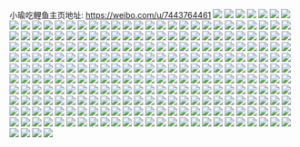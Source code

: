 小瑜吃鲤鱼主页地址: https://weibo.com/u/7443764461 
![](https://wx4.sinaimg.cn/mw2000/0087Lhb7ly1h92cffdzlbj30u014013n.jpg) 
![](https://wx4.sinaimg.cn/mw2000/0087Lhb7ly1h92cfg3ir1j30u0140agi.jpg) 
![](https://wx4.sinaimg.cn/mw2000/0087Lhb7ly1h92cfgk5xvj30u0141dme.jpg) 
![](https://wx4.sinaimg.cn/mw2000/0087Lhb7ly1h92cr82bimj30u0140tf3.jpg) 
![](https://wx4.sinaimg.cn/mw2000/0087Lhb7ly1h92cfi5cyuj30k00zk7ao.jpg) 
![](https://wx4.sinaimg.cn/mw2000/0087Lhb7ly1h8s4yzgzn1j30u014044t.jpg) 
![](https://wx4.sinaimg.cn/mw2000/0087Lhb7ly1h8s500j4zvj30u01400wt.jpg) 
![](https://wx4.sinaimg.cn/mw2000/0087Lhb7ly1h8s4z2ymfjj30u01hctf5.jpg) 
![](https://wx4.sinaimg.cn/mw2000/0087Lhb7ly1h8ojckzozuj30u0190gu9.jpg) 
![](https://wx4.sinaimg.cn/mw2000/0087Lhb7ly1h8ojcp4g1qj30u0140af1.jpg) 
![](https://wx4.sinaimg.cn/mw2000/0087Lhb7ly1h8j0kqzyajj31420u047r.jpg) 
![](https://wx4.sinaimg.cn/mw2000/0087Lhb7ly1h8j0mo1xxjj30u014042w.jpg) 
![](https://wx4.sinaimg.cn/mw2000/0087Lhb7ly1h8j0lwtmqdj30u013zn28.jpg) 
![](https://wx4.sinaimg.cn/mw2000/0087Lhb7ly1h8j0lwdihmj30u01sytd7.jpg) 
![](https://wx4.sinaimg.cn/mw2000/0087Lhb7ly1h8j0lz8a2vj30u01syjvx.jpg) 
![](https://wx4.sinaimg.cn/mw2000/0087Lhb7ly1h8j0lzl7dzj30u013zjwq.jpg) 
![](https://wx4.sinaimg.cn/mw2000/0087Lhb7ly1h8j0lzu33zj30u013zq6v.jpg) 
![](https://wx4.sinaimg.cn/mw2000/0087Lhb7ly1h8j0m08govj30u013zdn8.jpg) 
![](https://wx4.sinaimg.cn/mw2000/0087Lhb7ly1h8j0m52z8kj30u013zae9.jpg) 
![](https://wx4.sinaimg.cn/mw2000/0087Lhb7ly1h8j0ner4zuj30u013zaes.jpg) 
![](https://wx4.sinaimg.cn/mw2000/0087Lhb7ly1h8j0nf0gkmj30u013zwha.jpg) 
![](https://wx4.sinaimg.cn/mw2000/0087Lhb7ly1h8j0nfbwt1j30u013zq7m.jpg) 
![](https://wx4.sinaimg.cn/mw2000/0087Lhb7ly1h8j0ofn74gj30wi0l1abi.jpg) 
![](https://wx4.sinaimg.cn/mw2000/0087Lhb7ly1h8j0p05bgzj30u018jtca.jpg) 
![](https://wx4.sinaimg.cn/mw2000/0087Lhb7ly1h8er19e9d9j30u01sytkt.jpg) 
![](https://wx4.sinaimg.cn/mw2000/0087Lhb7ly1h8auca6w31j30k00zkjxx.jpg) 
![](https://wx4.sinaimg.cn/mw2000/0087Lhb7ly1h857up7zu5j30u0140agk.jpg) 
![](https://wx4.sinaimg.cn/mw2000/0087Lhb7ly1h857v176rxj30k00zkack.jpg) 
![](https://wx4.sinaimg.cn/mw2000/0087Lhb7ly1h84y2kk5umj30u01sygt2.jpg) 
![](https://wx4.sinaimg.cn/mw2000/0087Lhb7ly1h83yon6gohj30je0jn75j.jpg) 
![](https://wx4.sinaimg.cn/mw2000/0087Lhb7ly1h83q423qnnj30u01syk3e.jpg) 
![](https://wx4.sinaimg.cn/mw2000/0087Lhb7ly1h83q43hxmfj30u0140doo.jpg) 
![](https://wx4.sinaimg.cn/mw2000/0087Lhb7ly1h83q3r41mkj30u00u012b.jpg) 
![](https://wx4.sinaimg.cn/mw2000/0087Lhb7ly1h81q7lx0anj30u01syq7h.jpg) 
![](https://wx4.sinaimg.cn/mw2000/0087Lhb7ly1h7y4xuwtlfj30u01uogoq.jpg) 
![](https://wx4.sinaimg.cn/mw2000/0087Lhb7ly1h7y4xugik0j30u016ymzo.jpg) 
![](https://wx4.sinaimg.cn/mw2000/0087Lhb7ly1h7x15zketej30u0140tfs.jpg) 
![](https://wx4.sinaimg.cn/mw2000/0087Lhb7ly1h7wxrrcr8ej30u018mk0s.jpg) 
![](https://wx4.sinaimg.cn/mw2000/0087Lhb7ly1h7wxrqkwkbj30ty13wtgs.jpg) 
![](https://wx4.sinaimg.cn/mw2000/0087Lhb7ly1h7wxs37nyzj30qi1b4dmm.jpg) 
![](https://wx4.sinaimg.cn/mw2000/0087Lhb7ly1h7v2p46jzkj30u0141grl.jpg) 
![](https://wx4.sinaimg.cn/mw2000/0087Lhb7ly1h7owv7t55sj30u01407aj.jpg) 
![](https://wx4.sinaimg.cn/mw2000/0087Lhb7ly1h7owv9q5fdj30u0141aew.jpg) 
![](https://wx4.sinaimg.cn/mw2000/0087Lhb7ly1h7owv8csptj30u014in3i.jpg) 
![](https://wx4.sinaimg.cn/mw2000/0087Lhb7ly1h7owv94rfyj30u00u0gsl.jpg) 
![](https://wx4.sinaimg.cn/mw2000/0087Lhb7ly1h7odfatryhj30u013zwjm.jpg) 
![](https://wx4.sinaimg.cn/mw2000/0087Lhb7ly1h7nuhkntr7j30u0140tdo.jpg) 
![](https://wx4.sinaimg.cn/mw2000/0087Lhb7ly1h7nue2uaoxj30u0140n3b.jpg) 
![](https://wx4.sinaimg.cn/mw2000/0087Lhb7ly1h7nue38fjpj30u0140jzx.jpg) 
![](https://wx4.sinaimg.cn/mw2000/0087Lhb7ly1h7nufimfqfj30u019012z.jpg) 
![](https://wx4.sinaimg.cn/mw2000/0087Lhb7ly1h7gvnl0nxwj30u01hc0wc.jpg) 
![](https://wx4.sinaimg.cn/mw2000/0087Lhb7ly1h7gvnn5ac6j30u016z430.jpg) 
![](https://wx4.sinaimg.cn/mw2000/0087Lhb7ly1h7gvpdjea8j31400u0jyo.jpg) 
![](https://wx4.sinaimg.cn/mw2000/0087Lhb7ly1h7f4sh06uej30wi0g6wfl.jpg) 
![](https://wx4.sinaimg.cn/mw2000/0087Lhb7ly1h73u6ehpo7j30u01syafj.jpg) 
![](https://wx4.sinaimg.cn/mw2000/0087Lhb7ly1h73ic68x6xj30u00u0q8z.jpg) 
![](https://wx4.sinaimg.cn/mw2000/0087Lhb7ly1h73ieag7l9j30n10n1aah.jpg) 
![](https://wx4.sinaimg.cn/mw2000/0087Lhb7ly1h73ihvz91jj30jw0jwq3d.jpg) 
![](https://wx4.sinaimg.cn/mw2000/0087Lhb7ly1h73ihwws1nj30u00u0acs.jpg) 
![](https://wx4.sinaimg.cn/mw2000/0087Lhb7ly1h73ihwgbynj30sp0spacx.jpg) 
![](https://wx4.sinaimg.cn/mw2000/0087Lhb7ly1h70nt38gucj30u014047x.jpg) 
![](https://wx4.sinaimg.cn/mw2000/0087Lhb7ly1h70javc6amj30u016ywg4.jpg) 
![](https://wx4.sinaimg.cn/mw2000/0087Lhb7ly1h6zd1x4kw9j30u00u0jui.jpg) 
![](https://wx4.sinaimg.cn/mw2000/0087Lhb7ly1h6zd3683q3j30u01hc7eg.jpg) 
![](https://wx4.sinaimg.cn/mw2000/0087Lhb7ly1h6zd4dnc5tj30u01sy0yt.jpg) 
![](https://wx4.sinaimg.cn/mw2000/0087Lhb7ly1h6zd4nm37uj30u01hcn5w.jpg) 
![](https://wx4.sinaimg.cn/mw2000/0087Lhb7ly1h6y8n3tvzwj30u018emyn.jpg) 
![](https://wx4.sinaimg.cn/mw2000/0087Lhb7ly1h6xrlw1hqfj30u0140q5m.jpg) 
![](https://wx4.sinaimg.cn/mw2000/0087Lhb7ly1h6tmz21urbj30u01syq6s.jpg) 
![](https://wx4.sinaimg.cn/mw2000/0087Lhb7ly1h6tmyzshifj30u01syadz.jpg) 
![](https://wx4.sinaimg.cn/mw2000/0087Lhb7ly1h6tmz1349oj30u01syq73.jpg) 
![](https://wx4.sinaimg.cn/mw2000/0087Lhb7ly1h6tpgqqokrj30hm0hm3z7.jpg) 
![](https://wx4.sinaimg.cn/mw2000/0087Lhb7ly1h6tpfu9lm6j30u01400zp.jpg) 
![](https://wx4.sinaimg.cn/mw2000/0087Lhb7ly1h6tfi1nvbej30u0140ajk.jpg) 
![](https://wx4.sinaimg.cn/mw2000/0087Lhb7ly1h6tbtxiez4j30u00u047d.jpg) 
![](https://wx4.sinaimg.cn/mw2000/0087Lhb7ly1h6tbtxym9hj30u0140grp.jpg) 
![](https://wx4.sinaimg.cn/mw2000/0087Lhb7ly1h6tbtwdh4kj30u0140tjp.jpg) 
![](https://wx4.sinaimg.cn/mw2000/0087Lhb7ly1h6tbtup5dpj30u0140gnq.jpg) 
![](https://wx4.sinaimg.cn/mw2000/0087Lhb7ly1h6reo61b46j31sy0u0wq6.jpg) 
![](https://wx4.sinaimg.cn/mw2000/0087Lhb7ly1h6ptnhw6gfj30vi0u0jse.jpg) 
![](https://wx4.sinaimg.cn/mw2000/0087Lhb7ly1h6poxpa0hxj31hc0u010g.jpg) 
![](https://wx4.sinaimg.cn/mw2000/0087Lhb7ly1h6nfuuz7a0j30u01hctje.jpg) 
![](https://wx4.sinaimg.cn/mw2000/0087Lhb7ly1h6nfriafyoj30u00xg0xv.jpg) 
![](https://wx4.sinaimg.cn/mw2000/0087Lhb7ly1h6nfrclxrcj30u01hc423.jpg) 
![](https://wx4.sinaimg.cn/mw2000/0087Lhb7ly1h6nfrhlds1j30qr15lgs9.jpg) 
![](https://wx4.sinaimg.cn/mw2000/0087Lhb7ly1h6nfrgc92kj30u01hcwgp.jpg) 
![](https://wx4.sinaimg.cn/mw2000/0087Lhb7ly1h6nfrbuzs4j30pz1a6t9x.jpg) 
![](https://wx4.sinaimg.cn/mw2000/0087Lhb7ly1h6nfre2654j30u01hctje.jpg) 
![](https://wx4.sinaimg.cn/mw2000/0087Lhb7ly1h6nfrdaos4j30u01hcn4f.jpg) 
![](https://wx4.sinaimg.cn/mw2000/0087Lhb7ly1h6nfrfrn37j30u01hc10r.jpg) 
![](https://wx4.sinaimg.cn/mw2000/0087Lhb7ly1h6nfrgut1gj30r81cewkn.jpg) 
![](https://wx4.sinaimg.cn/mw2000/0087Lhb7ly1h6balz4b4fj30wi0i8dgd.jpg) 
![](https://wx4.sinaimg.cn/mw2000/0087Lhb7ly1h68yedxaiyj30u01syn6j.jpg) 
![](https://wx4.sinaimg.cn/mw2000/0087Lhb7ly1h67l290erlj30rw1r7tai.jpg) 
![](https://wx4.sinaimg.cn/mw2000/0087Lhb7ly1h67l28nf8gj31910u0jty.jpg) 
![](https://wx4.sinaimg.cn/mw2000/0087Lhb7ly1h67l29f36zj30u0103aai.jpg) 
![](https://wx4.sinaimg.cn/mw2000/0087Lhb7ly1h67l29r5ynj30mb0k3aap.jpg) 
![](https://wx4.sinaimg.cn/mw2000/0087Lhb7ly1h67id2cfakj30sh1emac8.jpg) 
![](https://wx4.sinaimg.cn/mw2000/0087Lhb7ly1h62zxtjirwj30u0140gqv.jpg) 
![](https://wx4.sinaimg.cn/mw2000/0087Lhb7ly1h62yenrue4j30u0140qcy.jpg) 
![](https://wx4.sinaimg.cn/mw2000/0087Lhb7ly1h62yep1czij30u0140jzh.jpg) 
![](https://wx4.sinaimg.cn/mw2000/0087Lhb7ly1h62yeoemyoj30sy1gkk3o.jpg) 
![](https://wx4.sinaimg.cn/mw2000/0087Lhb7ly1h62yerrhvuj30u01syqbl.jpg) 
![](https://wx4.sinaimg.cn/mw2000/0087Lhb7ly1h62yg4v5pjj30u0152my5.jpg) 
![](https://wx4.sinaimg.cn/mw2000/0087Lhb7ly1h62yesoojqj30u00u0ted.jpg) 
![](https://wx4.sinaimg.cn/mw2000/0087Lhb7ly1h62yen81r4j30pc0vzq69.jpg) 
![](https://wx4.sinaimg.cn/mw2000/0087Lhb7ly1h62yfqh7qej30u00u0q5z.jpg) 
![](https://wx4.sinaimg.cn/mw2000/0087Lhb7ly1h60lr1r5kbj30u0140n3c.jpg) 
![](https://wx4.sinaimg.cn/mw2000/0087Lhb7ly1h5x4awnvylj30u01hcwis.jpg) 
![](https://wx4.sinaimg.cn/mw2000/0087Lhb7ly1h5x4awyqvrj30u01hck1w.jpg) 
![](https://wx4.sinaimg.cn/mw2000/0087Lhb7ly1h5twm2wwkbj30u00wmabm.jpg) 
![](https://wx4.sinaimg.cn/mw2000/0087Lhb7ly1h5qgzuvieaj30u01syqat.jpg) 
![](https://wx4.sinaimg.cn/mw2000/0087Lhb7ly1h5ce3bilaaj30u01syjx6.jpg) 
![](https://wx4.sinaimg.cn/mw2000/0087Lhb7ly1h58zkz1ak5j30u0140jz0.jpg) 
![](https://wx4.sinaimg.cn/mw2000/0087Lhb7ly1h58zkzqh1vj30u0140q8u.jpg) 
![](https://wx4.sinaimg.cn/mw2000/0087Lhb7ly1h58r88kagqj30wi0om0u1.jpg) 
![](https://wx4.sinaimg.cn/mw2000/0087Lhb7ly1h58nuyw325j313z0u0ahc.jpg) 
![](https://wx4.sinaimg.cn/mw2000/0087Lhb7ly1h58nuzop8yj30u00u0n1g.jpg) 
![](https://wx4.sinaimg.cn/mw2000/0087Lhb7ly1h55ut8o1t0j30qn18dact.jpg) 
![](https://wx4.sinaimg.cn/mw2000/0087Lhb7ly1h55qiqxz79j30p61ketbo.jpg) 
![](https://wx4.sinaimg.cn/mw2000/0087Lhb7ly1h55mt3md5kj30u014g7g4.jpg) 
![](https://wx4.sinaimg.cn/mw2000/0087Lhb7ly1h55m4t05ubj30u00zfq98.jpg) 
![](https://wx4.sinaimg.cn/mw2000/0087Lhb7ly1h55m4uf8naj30u014gqfr.jpg) 
![](https://wx4.sinaimg.cn/mw2000/0087Lhb7ly1h55m4vahm3j30u014045c.jpg) 
![](https://wx4.sinaimg.cn/mw2000/0087Lhb7ly1h54i9vyyxej30tg0tgdlh.jpg) 
![](https://wx4.sinaimg.cn/mw2000/0087Lhb7ly1h5452ts4pzj30u01sygrs.jpg) 
![](https://wx4.sinaimg.cn/mw2000/0087Lhb7ly1h53xr6q58dj30u01sy44q.jpg) 
![](https://wx4.sinaimg.cn/mw2000/0087Lhb7ly1h526pytzrfj30u011h40v.jpg) 
![](https://wx4.sinaimg.cn/mw2000/0087Lhb7ly1h51s0hq9q2j30u00u0aej.jpg) 
![](https://wx4.sinaimg.cn/mw2000/0087Lhb7ly1h51s0i4cz1j30u00u0tf9.jpg) 
![](https://wx4.sinaimg.cn/mw2000/0087Lhb7ly1h51s0iqz0nj30u00u0n2y.jpg) 
![](https://wx4.sinaimg.cn/mw2000/0087Lhb7ly1h4wckzu97tj30u01sygt6.jpg) 
![](https://wx4.sinaimg.cn/mw2000/0087Lhb7ly1h4v3brmwpmj30u0140gql.jpg) 
![](https://wx4.sinaimg.cn/mw2000/0087Lhb7ly1h4v39v3h0yj30u0140k2z.jpg) 
![](https://wx4.sinaimg.cn/mw2000/0087Lhb7ly1h4v39vnyfoj30u01bvjxj.jpg) 
![](https://wx4.sinaimg.cn/mw2000/0087Lhb7ly1h4v39w8wspj30u0140n4i.jpg) 
![](https://wx4.sinaimg.cn/mw2000/0087Lhb7ly1h4tb4ezuyzj31420u0qbc.jpg) 
![](https://wx4.sinaimg.cn/mw2000/0087Lhb7ly1h4sqfmyyhtj30u013z0yg.jpg) 
![](https://wx4.sinaimg.cn/mw2000/0087Lhb7ly1h4sqfoltpmj30u00u0tdf.jpg) 
![](https://wx4.sinaimg.cn/mw2000/0087Lhb7ly1h4sqfqcsxcj30u013zgvq.jpg) 
![](https://wx4.sinaimg.cn/mw2000/0087Lhb7ly1h4sqfr2llkj30u00wetff.jpg) 
![](https://wx4.sinaimg.cn/mw2000/0087Lhb7ly1h4sqfsde0xj30u013zh1s.jpg) 
![](https://wx4.sinaimg.cn/mw2000/0087Lhb7ly1h4sqfu28p0j30u02d01b7.jpg) 
![](https://wx4.sinaimg.cn/mw2000/0087Lhb7ly1h4q3siv4nfj30u0140whw.jpg) 
![](https://wx4.sinaimg.cn/mw2000/0087Lhb7ly1h4pe7gnhy3j30u0140gsn.jpg) 
![](https://wx4.sinaimg.cn/mw2000/0087Lhb7ly1h4pe76ynhpj30u00u00x0.jpg) 
![](https://wx4.sinaimg.cn/mw2000/0087Lhb7ly1h4pe7zl2q1j30u0140n4f.jpg) 
![](https://wx4.sinaimg.cn/mw2000/0087Lhb7ly1h4pdwihx29j30u0140gqu.jpg) 
![](https://wx4.sinaimg.cn/mw2000/0087Lhb7ly1h4pdwi6il9j30u0140dqv.jpg) 
![](https://wx4.sinaimg.cn/mw2000/0087Lhb7ly1h4pdwiucnvj30u0140gqz.jpg) 
![](https://wx4.sinaimg.cn/mw2000/0087Lhb7ly1h4fhyemna0j30u01syk1r.jpg) 
![](https://wx4.sinaimg.cn/mw2000/0087Lhb7ly1h4eqmcys4bj30u01sy44q.jpg) 
![](https://wx4.sinaimg.cn/mw2000/0087Lhb7ly1h4bc5u152jj30u00u07ca.jpg) 
![](https://wx4.sinaimg.cn/mw2000/0087Lhb7ly1h4c4grxx4vj30u01407bv.jpg) 
![](https://wx4.sinaimg.cn/mw2000/0087Lhb7ly1h4bb5r6wbrj30u01sywn7.jpg) 
![](https://wx4.sinaimg.cn/mw2000/0087Lhb7ly1h4b8g1regrj30u01sydk5.jpg) 
![](https://wx4.sinaimg.cn/mw2000/0087Lhb7ly1h4bb5ug08jj30u01sy4ab.jpg) 
![](https://wx4.sinaimg.cn/mw2000/0087Lhb7ly1h4bb5ngvg2j30u01syqdr.jpg) 
![](https://wx4.sinaimg.cn/mw2000/0087Lhb7ly1h4bb5wyurvj30u01sy12z.jpg) 
![](https://wx4.sinaimg.cn/mw2000/0087Lhb7ly1h4bb6n6jq0j30u01syk19.jpg) 
![](https://wx4.sinaimg.cn/mw2000/0087Lhb7ly1h4abfxh1eaj30u01syqc9.jpg) 
![](https://wx4.sinaimg.cn/mw2000/0087Lhb7ly1h4abg36lxsj30u01syn6z.jpg) 
![](https://wx4.sinaimg.cn/mw2000/0087Lhb7ly1h4abg7mnzyj30u01syqcy.jpg) 
![](https://wx4.sinaimg.cn/mw2000/0087Lhb7ly1h4abg9uib3j30u01sywot.jpg) 
![](https://wx4.sinaimg.cn/mw2000/0087Lhb7ly1h4a2qjtkn6j30u014011c.jpg) 
![](https://wx4.sinaimg.cn/mw2000/0087Lhb7ly1h4a1lau6v5j30u01syafy.jpg) 
![](https://wx4.sinaimg.cn/mw2000/0087Lhb7ly1h47quzjcquj30u01syake.jpg) 
![](https://wx4.sinaimg.cn/mw2000/0087Lhb7ly1h47qv4oe5tj30u01syaef.jpg) 
![](https://wx4.sinaimg.cn/mw2000/0087Lhb7ly1h47lrzgtnmj30u0140ai5.jpg) 
![](https://wx4.sinaimg.cn/mw2000/0087Lhb7ly1h47jfo6fg8j30u01sy0yn.jpg) 
![](https://wx4.sinaimg.cn/mw2000/0087Lhb7ly1h47jfh63r8j30u01syafx.jpg) 
![](https://wx4.sinaimg.cn/mw2000/0087Lhb7ly1h45nrxi1ydj30u00u044w.jpg) 
![](https://wx4.sinaimg.cn/mw2000/0087Lhb7ly1h44ira57ekj30t114dwgv.jpg) 
![](https://wx4.sinaimg.cn/mw2000/0087Lhb7ly1h414ef4r2nj30u01sytd6.jpg) 
![](https://wx4.sinaimg.cn/mw2000/0087Lhb7ly1h40pafb5yoj30u013zk1o.jpg) 
![](https://wx4.sinaimg.cn/mw2000/0087Lhb7ly1h3zvocu9qgj30u01syq86.jpg) 
![](https://wx4.sinaimg.cn/mw2000/0087Lhb7ly1h3zvohyocgj30u01sytfl.jpg) 
![](https://wx4.sinaimg.cn/mw2000/0087Lhb7ly1h3w9d1e50gj30u01sy44w.jpg) 
![](https://wx4.sinaimg.cn/mw2000/0087Lhb7ly1h3w50x7bhmj30cs0a8t9g.jpg) 
![](https://wx4.sinaimg.cn/mw2000/0087Lhb7ly1h3rrnj9mwyj30u0140441.jpg) 
![](https://wx4.sinaimg.cn/mw2000/0087Lhb7ly1h3rrnghtpwj30u0142qet.jpg) 
![](https://wx4.sinaimg.cn/mw2000/0087Lhb7ly1h3rrni22kqj30u0140tgu.jpg) 
![](https://wx4.sinaimg.cn/mw2000/0087Lhb7ly1h3q8bfwv6vj30u00w1myu.jpg) 
![](https://wx4.sinaimg.cn/mw2000/0087Lhb7ly1h3pgl5xkmfj30j40j4did.jpg) 
![](https://wx4.sinaimg.cn/mw2000/0087Lhb7ly1h3pgkogyubj30tz0upjx5.jpg) 
![](https://wx4.sinaimg.cn/mw2000/0087Lhb7ly1h3pgkj63z5j30u01hc11c.jpg) 
![](https://wx4.sinaimg.cn/mw2000/0087Lhb7ly1h3naqwwkvyj30u00oi40h.jpg) 
![](https://wx4.sinaimg.cn/mw2000/0087Lhb7ly1h3naqaox0kj30qq12f76x.jpg) 
![](https://wx4.sinaimg.cn/mw2000/0087Lhb7ly1h3n994b2evj31sy0u0wl9.jpg) 
![](https://wx4.sinaimg.cn/mw2000/0087Lhb7ly1h3n85j4u9bj30u01sy7bc.jpg) 
![](https://wx4.sinaimg.cn/mw2000/0087Lhb7ly1h3jqaaze0yj30u0140tkw.jpg) 
![](https://wx4.sinaimg.cn/mw2000/0087Lhb7ly1h3jlxc9f2dj30u01syk5z.jpg) 
![](https://wx4.sinaimg.cn/mw2000/0087Lhb7ly1h3jlxeys3dj30u01syaph.jpg) 
![](https://wx4.sinaimg.cn/mw2000/0087Lhb7ly1h3jlx9n2ktj30u01sy7iy.jpg) 
![](https://wx4.sinaimg.cn/mw2000/0087Lhb7ly1h3jlxhh60mj30u01sydx0.jpg) 
![](https://wx4.sinaimg.cn/mw2000/0087Lhb7ly1h3gd13foq0j30u00u1n0x.jpg) 
![](https://wx4.sinaimg.cn/mw2000/0087Lhb7ly1h3fshexl5oj30u01sy7b6.jpg) 
![](https://wx4.sinaimg.cn/mw2000/0087Lhb7ly1h3emq6gaz9j30wi0cgwfd.jpg) 
![](https://wx4.sinaimg.cn/mw2000/0087Lhb7ly1h3aodwhisrj31sy0u0jxw.jpg) 
![](https://wx4.sinaimg.cn/mw2000/0087Lhb7ly1h380vd3hd6j30u01syn42.jpg) 
![](https://wx4.sinaimg.cn/mw2000/0087Lhb7ly1h36ytfhm6rj30u01syjx9.jpg) 
![](https://wx4.sinaimg.cn/mw2000/0087Lhb7ly1h36ytichhrj30u01syq8y.jpg) 
![](https://wx4.sinaimg.cn/mw2000/0087Lhb7ly1h36ytc0ocyj30u01sy7ag.jpg) 
![](https://wx4.sinaimg.cn/mw2000/0087Lhb7ly1h36ytmkzmbj30u01sy7an.jpg) 
![](https://wx4.sinaimg.cn/mw2000/0087Lhb7ly1h36ytputmmj30u01syjy2.jpg) 
![](https://wx4.sinaimg.cn/mw2000/0087Lhb7ly1h36yttdizej30u01sy7ah.jpg) 
![](https://wx4.sinaimg.cn/mw2000/0087Lhb7ly1h36ytxz9dsj30u01sy44i.jpg) 
![](https://wx4.sinaimg.cn/mw2000/0087Lhb7ly1h36yu26xmlj30u01sytfm.jpg) 
![](https://wx4.sinaimg.cn/mw2000/0087Lhb7ly1h36yu2j6r0j30n01dsabp.jpg) 
![](https://wx4.sinaimg.cn/mw2000/0087Lhb7ly1h34dezoc3mj30u0140wls.jpg) 
![](https://wx4.sinaimg.cn/mw2000/0087Lhb7ly1h33e7u7pscj30u01syjyg.jpg) 
![](https://wx4.sinaimg.cn/mw2000/0087Lhb7ly1h31xu6wyhpj30u01sy48a.jpg) 
![](https://wx4.sinaimg.cn/mw2000/0087Lhb7ly1h314x2he4dj30u01sydoj.jpg) 
![](https://wx4.sinaimg.cn/mw2000/0087Lhb7ly1h314x4yyi6j30u01sydlx.jpg) 
![](https://wx4.sinaimg.cn/mw2000/0087Lhb7ly1h2zlwwcuf9j30qo0vrdkh.jpg) 
![](https://wx4.sinaimg.cn/mw2000/0087Lhb7ly1h2wo7m4g7sj30u017d77z.jpg) 
![](https://wx4.sinaimg.cn/mw2000/0087Lhb7ly1h2u0bldzeuj30u01syak1.jpg) 
![](https://wx4.sinaimg.cn/mw2000/0087Lhb7ly1h2t8hkkz9qj30u01sytdz.jpg) 
![](https://wx4.sinaimg.cn/mw2000/0087Lhb7ly1h2rbwa89ggj30u01sywl8.jpg) 
![](https://wx4.sinaimg.cn/mw2000/0087Lhb7ly1h2qj7jnqynj30u01hc4bg.jpg) 
![](https://wx4.sinaimg.cn/mw2000/0087Lhb7ly1h2qc8h14nyj31sy0u0ajs.jpg) 
![](https://wx4.sinaimg.cn/mw2000/0087Lhb7ly1h2pgym5jnvj30u01sytcf.jpg) 
![](https://wx4.sinaimg.cn/mw2000/0087Lhb7ly1h2odmh5satj30u01sydol.jpg) 
![](https://wx4.sinaimg.cn/mw2000/0087Lhb7ly1h2nagc1ss5j30u00u0tdm.jpg) 
![](https://wx4.sinaimg.cn/mw2000/0087Lhb7ly1h2nagbrf9mj30u00u043c.jpg) 
![](https://wx4.sinaimg.cn/mw2000/0087Lhb7ly1h2maxajcnzj31sy0u0n3f.jpg) 
![](https://wx4.sinaimg.cn/mw2000/0087Lhb7ly1h2lr609vdwj30u01syjvm.jpg) 
![](https://wx4.sinaimg.cn/mw2000/0087Lhb7ly1h2l31hxryej30u01hcdme.jpg) 
![](https://wx4.sinaimg.cn/mw2000/0087Lhb7ly1h2l31gvrymj30u01hc465.jpg) 
![](https://wx4.sinaimg.cn/mw2000/0087Lhb7ly1h2l31jjrpuj30u0140wk6.jpg) 
![](https://wx4.sinaimg.cn/mw2000/0087Lhb7ly1h2k1l5cvegj30t50klgnx.jpg) 
![](https://wx4.sinaimg.cn/mw2000/0087Lhb7ly1h2jnrzfhvbj31sy0u0wkn.jpg) 
![](https://wx4.sinaimg.cn/mw2000/0087Lhb7ly1h2jm9ssqccj31sy0u0n3j.jpg) 
![](https://wx4.sinaimg.cn/mw2000/0087Lhb7ly1h2jm9vw1kwj31sy0u0q9j.jpg) 
![](https://wx4.sinaimg.cn/mw2000/0087Lhb7ly1h2dzbjkd4kj30wi05l3yq.jpg) 
![](https://wx4.sinaimg.cn/mw2000/0087Lhb7ly1h2dzbjzkmyj30u0140n3h.jpg) 
![](https://wx4.sinaimg.cn/mw2000/0087Lhb7ly1h2d1fd3sxpj31sy0u00zs.jpg) 
![](https://wx4.sinaimg.cn/mw2000/0087Lhb7ly1h2d0bgg6d7j31sy0u0gsx.jpg) 
![](https://wx4.sinaimg.cn/mw2000/0087Lhb7ly1h2an1odvhvj31sy0u0tic.jpg) 
![](https://wx4.sinaimg.cn/mw2000/0087Lhb7ly1h2an1fkvuhj31sy0u0gvc.jpg) 
![](https://wx4.sinaimg.cn/mw2000/0087Lhb7ly1h22j6pstw7j31sy0u0qau.jpg) 
![](https://wx4.sinaimg.cn/mw2000/0087Lhb7ly1h1w97kgertj31sy0u0jwu.jpg) 
![](https://wx4.sinaimg.cn/mw2000/0087Lhb7ly1h1rxhjnd9cj30u01sytnz.jpg) 
![](https://wx4.sinaimg.cn/mw2000/0087Lhb7ly1h1nmyose61j30wi1ycavk.jpg) 
![](https://wx4.sinaimg.cn/mw2000/0087Lhb7ly1h1k8biyfapj30u01sy45j.jpg) 
![](https://wx4.sinaimg.cn/mw2000/0087Lhb7ly1h0zwurq3gzj31sy0u0tf2.jpg) 
![](https://wx4.sinaimg.cn/mw2000/0087Lhb7ly1h0zwusb4lpj30u00u0gsd.jpg) 
![](https://wx4.sinaimg.cn/mw2000/0087Lhb7ly1h0vr6evylgj30u01syq82.jpg) 
![](https://wx4.sinaimg.cn/mw2000/0087Lhb7ly1h0srj5c7o5j30u01syqcd.jpg) 
![](https://wx4.sinaimg.cn/mw2000/0087Lhb7ly1h0srizr2zyj30u01sygv9.jpg) 
![](https://wx4.sinaimg.cn/mw2000/0087Lhb7ly1h0hzon3u15j31sy0u0k2b.jpg) 
![](https://wx4.sinaimg.cn/mw2000/0087Lhb7ly1h0hk5gc5hrj30u0190dq7.jpg) 
![](https://wx4.sinaimg.cn/mw2000/0087Lhb7ly1h07kp5tekij30wi0m1wg2.jpg) 
![](https://wx4.sinaimg.cn/mw2000/0087Lhb7ly1h0071g90eyj30jq0ji3zm.jpg) 
![](https://wx4.sinaimg.cn/mw2000/0087Lhb7ly1gzy8yfrkmsj30u00u079y.jpg) 
![](https://wx4.sinaimg.cn/mw2000/0087Lhb7ly1gzslq95refj31sy0u0jy5.jpg) 
![](https://wx4.sinaimg.cn/mw2000/0087Lhb7ly1gzslp98hzsj30u011idpo.jpg) 
![](https://wx4.sinaimg.cn/mw2000/0087Lhb7ly1gzr6n1xm2xj30u01hc138.jpg) 
![](https://wx4.sinaimg.cn/mw2000/0087Lhb7ly1gzr6n2reh9j31410u0qcb.jpg) 
![](https://wx4.sinaimg.cn/mw2000/0087Lhb7ly1gznwy9d2ysj30v60u0q6y.jpg) 
![](https://wx4.sinaimg.cn/mw2000/0087Lhb7ly1gzj5p09ls8j30jz0jsq46.jpg) 
